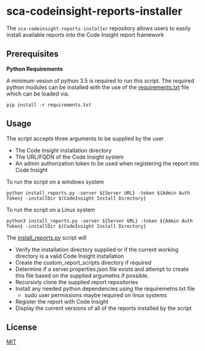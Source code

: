 # sca-codeinsight-reports-installer

The `sca-codeinsight-reports-installer` repository allows users to easily install available reports into the Code Insight report framework

## Prerequisites


**Python Requirements**

A minimum vesion of python 3.5 is required to run this script.  The required python modules can be installed with the use of the [requirements.txt](requirements.txt) file which can be loaded via.

	pip install -r requirements.txt

## Usage

The script accepts three arguments to be supplied by the user
- The Code Insight installation directory
- The URL/FQDN of the Code Insight system
- An admin authorization token to be used when registering the report into Code Insight  

To run the script on a windows system
    
	python install_reports.py -server ${Server URL} -token ${Admin Auth Token} -installDir $(CodeInsight Install Directory}

To run the script on a Linux system
    
	python3 install_reports.py -server ${Server URL} -token ${Admin Auth Token} -installDir $(CodeInsight Install Directory}

The [install_reports.py](install_reports.py) script will

- Verify the installation directory supplied or if the current working directory is a valid Code Insight installation
- Create the custom_report_scripts directory if required
- Determine if a server.properties.json file exists and attempt to create this file based on the supplied argumetns if possible.
- Recursivly clone the supplied report repositories
- Install any needed python dependencies using the requiremetns.txt file
    - sudo user permissions maybe required on linux systems
- Register the report with Code Insight
- Display the current versions of all of the reports installed by the script



## License

[MIT](LICENSE)